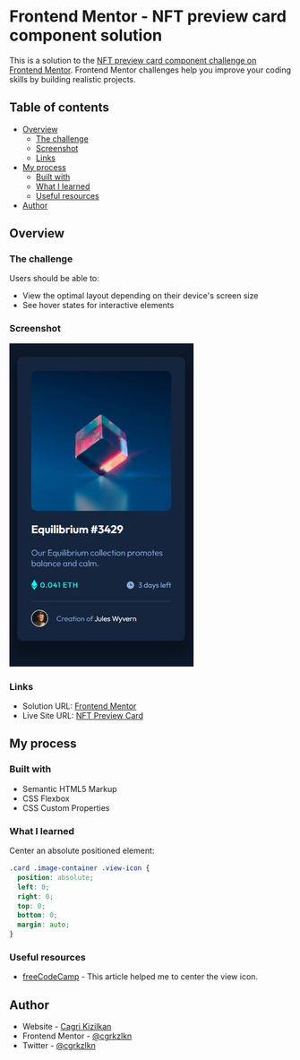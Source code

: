 # Frontend Mentor - NFT preview card component solution

This is a solution to the [NFT preview card component challenge on Frontend Mentor](https://www.frontendmentor.io/challenges/nft-preview-card-component-SbdUL_w0U). Frontend Mentor challenges help you improve your coding skills by building realistic projects.

## Table of contents

- [Overview](#overview)
  - [The challenge](#the-challenge)
  - [Screenshot](#screenshot)
  - [Links](#links)
- [My process](#my-process)
  - [Built with](#built-with)
  - [What I learned](#what-i-learned)
  - [Useful resources](#useful-resources)
- [Author](#author)

## Overview

### The challenge

Users should be able to:

- View the optimal layout depending on their device's screen size
- See hover states for interactive elements

### Screenshot

![](./images/screenshot.jpg)

### Links

- Solution URL: [Frontend Mentor]()
- Live Site URL: [NFT Preview Card](https://cgrkzlkn.github.io/nft-preview-card-component/)

## My process

### Built with

- Semantic HTML5 Markup
- CSS Flexbox
- CSS Custom Properties

### What I learned

Center an absolute positioned element:

```css
.card .image-container .view-icon {
  position: absolute;
  left: 0;
  right: 0;
  top: 0;
  bottom: 0;
  margin: auto;
}
```

### Useful resources

- [freeCodeCamp](https://www.freecodecamp.org/news/how-to-center-an-absolute-positioned-element/) - This article helped me to center the view icon.

## Author

- Website - [Cagri Kizilkan](https://cagrikizilkan.com)
- Frontend Mentor - [@cgrkzlkn](https://www.frontendmentor.io/profile/cgrkzlkn)
- Twitter - [@cgrkzlkn](https://www.twitter.com/cgrkzlkn)
